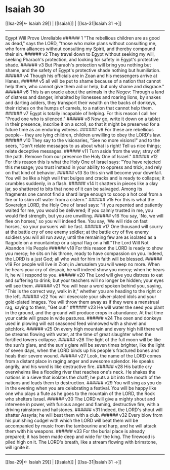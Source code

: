 # Isaiah 30

[[Isa-29|← Isaiah 29]] | [[Isaiah]] | [[Isa-31|Isaiah 31 →]]
***

Egypt Will Prove Unreliable ###### 1 "The rebellious children are as good as dead," says the LORD, "those who make plans without consulting me, who form alliances without consulting my Spirit, and thereby compound their sin. ###### v2 They travel down to Egypt without seeking my will, seeking Pharaoh's protection, and looking for safety in Egypt's protective shade. ###### v3 But Pharaoh's protection will bring you nothing but shame, and the safety of Egypt's protective shade nothing but humiliation. ###### v4 Though his officials are in Zoan and his messengers arrive at Hanes, ###### v5 all will be put to shame because of a nation that cannot help them, who cannot give them aid or help, but only shame and disgrace." ###### v6 This is an oracle about the animals in the Negev: Through a land of distress and danger, inhabited by lionesses and roaring lions, by snakes and darting adders, they transport their wealth on the backs of donkeys, their riches on the humps of camels, to a nation that cannot help them. ###### v7 Egypt is totally incapable of helping. For this reason I call her "Proud one who is silenced." ###### v8 Now go, write it down on a tablet in their presence, inscribe it on a scroll, so that it might be preserved for a future time as an enduring witness. ###### v9 For these are rebellious people-- they are lying children, children unwilling to obey the LORD's law. ###### v10 They say to the visionaries, "See no more visions!" and to the seers, "Don't relate messages to us about what is right! Tell us nice things; relate deceptive messages. ###### v11 Turn aside from the way; stray off the path. Remove from our presence the Holy One of Israel." ###### v12 For this reason this is what the Holy One of Israel says: "You have rejected this message; you trust instead in your ability to oppress and trick, and rely on that kind of behavior. ###### v13 So this sin will become your downfall. You will be like a high wall that bulges and cracks and is ready to collapse; it crumbles suddenly, in a flash. ###### v14 It shatters in pieces like a clay jar, so shattered to bits that none of it can be salvaged. Among its fragments one cannot find a shard large enough to scoop a hot coal from a fire or to skim off water from a cistern." ###### v15 For this is what the Sovereign LORD, the Holy One of Israel says: "If you repented and patiently waited for me, you would be delivered; if you calmly trusted in me, you would find strength, but you are unwilling. ###### v16 You say, 'No, we will flee on horses,' so you will indeed flee. You say, 'We will ride on fast horses,' so your pursuers will be fast. ###### v17 One thousand will scurry at the battle cry of one enemy soldier; at the battle cry of five enemy soldiers you will all run away, until the remaining few are as isolated as a flagpole on a mountaintop or a signal flag on a hill."The Lord Will Not Abandon His People ###### v18 For this reason the LORD is ready to show you mercy; he sits on his throne, ready to have compassion on you. Indeed, the LORD is a just God; all who wait for him in faith will be blessed. ###### v19 For people will live in Zion; in Jerusalem you will weep no more. When he hears your cry of despair, he will indeed show you mercy; when he hears it, he will respond to you. ###### v20 The Lord will give you distress to eat and suffering to drink; but your teachers will no longer be hidden; your eyes will see them. ###### v21 You will hear a word spoken behind you, saying, "This is the correct way, walk in it," whether you are heading to the right or the left. ###### v22 You will desecrate your silver-plated idols and your gold-plated images. You will throw them away as if they were a menstrual rag, saying to them, "Get out!" ###### v23 He will water the seed you plant in the ground, and the ground will produce crops in abundance. At that time your cattle will graze in wide pastures. ###### v24 The oxen and donkeys used in plowing will eat seasoned feed winnowed with a shovel and pitchfork. ###### v25 On every high mountain and every high hill there will be streams flowing with water, at the time of great slaughter when the fortified towers collapse. ###### v26 The light of the full moon will be like the sun's glare, and the sun's glare will be seven times brighter, like the light of seven days, when the LORD binds up his people's fractured bones and heals their severe wound. ###### v27 Look, the name of the LORD comes from a distant place in raging anger and awesome splendor. He speaks angrily, and his word is like destructive fire. ###### v28 His battle cry overwhelms like a flooding river that reaches one's neck. He shakes the nations in a sieve that isolates the chaff; he puts a bit into the mouth of the nations and leads them to destruction. ###### v29 You will sing as you do in the evening when you are celebrating a festival. You will be happy like one who plays a flute as he goes to the mountain of the LORD, the Rock who shelters Israel. ###### v30 The LORD will give a mighty shout and intervene in power, with furious anger and flaming, destructive fire, with a driving rainstorm and hailstones. ###### v31 Indeed, the LORD's shout will shatter Assyria; he will beat them with a club. ###### v32 Every blow from his punishing cudgel with which the LORD will beat them will be accompanied by music from the tambourine and harp, and he will attack them with his weapons. ###### v33 For the burial place is already prepared; it has been made deep and wide for the king. The firewood is piled high on it. The LORD's breath, like a stream flowing with brimstone, will ignite it.

***
[[Isa-29|← Isaiah 29]] | [[Isaiah]] | [[Isa-31|Isaiah 31 →]]
